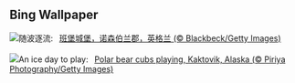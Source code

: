 ## Bing Wallpaper
![](https://www.bing.com/th?id=OHR.BamburghCastleUK_ZH-CN3201531782_UHD.jpg&w=1000)随波逐流:&nbsp;&ensp;[班堡城堡，诺森伯兰郡，英格兰 (© Blackbeck/Getty Images)](https://www.bing.com/th?id=OHR.BamburghCastleUK_ZH-CN3201531782_UHD.jpg)
<br><br/>
![](https://www.bing.com/th?id=OHR.PolarBearCubs_EN-US3160537454_UHD.jpg&w=1000)An ice day to play:&nbsp;&ensp;[Polar bear cubs playing, Kaktovik, Alaska (© Piriya Photography/Getty Images)](https://www.bing.com/th?id=OHR.PolarBearCubs_EN-US3160537454_UHD.jpg)
<br><br/>
